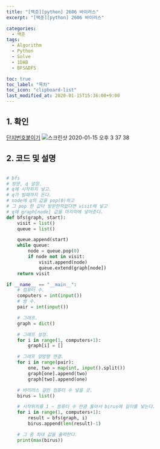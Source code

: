 ```yaml
---
title: "[백준][python] 2606 바이러스"
excerpt: "[백준][python] 2606 바이러스"

categories:
  - 백준
tags:
  - Algorithm
  - Python
  - Solve
  - 1DAB
  - BFS&DFS

toc: true
toc_label: "목차"
toc_icon: "clipboard-list"
last_modified_at: 2020-01-15T15:36:00+9:00
---
```


## 1. 확인
[단지번호붙이기](https://www.acmicpc.net/problem/2606)
![스크린샷 2020-01-15 오후 3 37 38](https://user-images.githubusercontent.com/20227720/72410898-002c6200-37ad-11ea-9739-b0f853fb2d85.png)


## 2. 코드 및 설명

```python

# bfs
# 방문, q 설정.
# q에 시작위치 넣고.
# q가 빌때까지 돈다.
# node에 q의 값을 pop(0)하고
# 그 pop 한 값이 방문한적없다면 visit에 넣고
# q에 graph[node] 값을 마지막에 넣어준다.
def bfs(graph, start):
    visit = list()
    queue = list()

    queue.append(start)
    while queue:
        node = queue.pop(0)
        if node not in visit:
            visit.append(node)
            queue.extend(graph[node])
    return visit

if __name__ == "__main__":
    # 컴퓨터 수.
    computers = int(input())
    # 쌍 수.
    pair = int(input())

    # 그래프.
    graph = dict()

    # 그래프 설정.
    for i in range(1, computers+1):
        graph[i] = []

    # 그래프 양방향 연결.
    for i in range(pair):
        one, two = map(int, input().split())
        graph[one].append(two)
        graph[two].append(one)

    # 바이러스 걸린 컴퓨터 수 넣을 곳.
    birus = list()

    # 시작위치를 1 ~ 컴퓨터 수 만큼 돌아서 birus에 길이를 넣는다.
    for i in range(1, computers+1):
        result = bfs(graph, i)
        birus.append(len(result)-1)

    # 그 중 최대 값을 출력한다.
    print(max(birus))


```